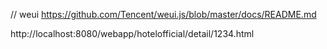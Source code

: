 
// weui
https://github.com/Tencent/weui.js/blob/master/docs/README.md




http://localhost:8080/webapp/hotelofficial/detail/1234.html